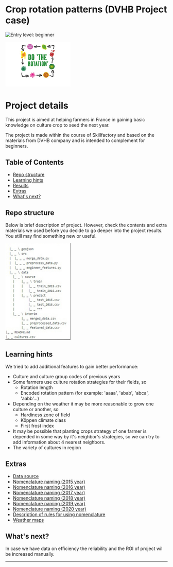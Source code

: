 # Crop rotation patterns (DVHB Project case)

![Entry level: beginner][badge-beginner]

<img src="./rotation_graphic.jpg" style="max-width: 40%; margin-left: auto; margin-right: auto;" />

# Project details

This project is aimed at helping farmers in France in gaining basic knowledge on culture crop to seed the next year.

The project is made within the course of Skillfactory and based on the materials from DVHB company
and is intended to complement for beginners.

## Table of Contents

- [Repo structure](#repo-structure)
- [Learning hints](#learning-hints)
- [Results](#learning-hints)
- [Extras](#extras)
- [What's next?](#whats-next)

## Repo structure

Below is brief description of project. 
However, check the contents and extra materials we used
before you decide to go deeper into the project results. 
You still may find something new or useful.

<img src="./repostruct.jpg" style="max-width: 40%; margin-left: auto; margin-right: auto;" />

## Learning hints

We tried to add additional features to gain better performance:

* Culture and culture group codes of previous years
* Some farmers use culture rotation strategies for their fields, so
  * Rotation length
  * Encoded rotation pattern (for example: 'aaaa', 'abab', 'abca', 'aabb'...)
* Depending on the weather it may be more reasonable to grow one culture or another, so
  * Hardiness zone of field
  * Köppen climate class
  * First frost index
* It may be possible that planting crops strategy of one farmer is depended in some way by it's neighbor's strategies, so we can try to add information about 4 nearest neighbors.
* The variety of cultures in region


## Extras

* [Data source](https://www.data.gouv.fr/en/datasets/registre-parcellaire-graphique-rpg-contours-des-parcelles-et-ilots-culturaux-et-leur-groupe-de-cultures-majoritaire/#_)
* [Nomenclature naming (2015 year)](https://www3.telepac.agriculture.gouv.fr/telepac/pdf/tas/2015/Dossier-PAC-2015_notice_cultures-precisions.pdf)
* [Nomenclature naming (2016 year)](https://www3.telepac.agriculture.gouv.fr/telepac/pdf/tas/2016/Dossier-PAC-2016_notice_cultures-precisions.pdf)
* [Nomenclature naming (2017 year)](https://www1.telepac.agriculture.gouv.fr/telepac/pdf/tas/2017/Dossier-PAC-2017_notice_cultures-precisions.pdf)
* [Nomenclature naming (2018 year)](https://www1.telepac.agriculture.gouv.fr/telepac/pdf/tas/2018/Dossier-PAC-2018_notice_cultures-precisions.pdf)
* [Nomenclature naming (2019 year)](https://www.telepac.agriculture.gouv.fr/telepac/pdf/tas/2019/Dossier-PAC-2019_notice_cultures-precisions.pdf)
* [Nomenclature naming (2020 year)](https://www3.telepac.agriculture.gouv.fr/telepac/pdf/tas/2020/Dossier-PAC-2020_notice_cultures-precisions.pdf)
* [Description of rules for using nomenclature](https://www.essonne.gouv.fr/Politiques-publiques/Agriculture-et-foret/Agriculture/Les-Aides-pour-l-Agriculture/PAC-Les-Aides-a-la-production/La-declaration-PAC/La-declaration-PAC-2020)
* [Weather maps](https://www.plantmaps.com/)
   
## What's next?

In case we have data on efficiency the reliability and the ROI of project wil be increased manually.

---

[badge-beginner]: https://img.shields.io/badge/Entry%20level-beginner-brightgreen.svg

